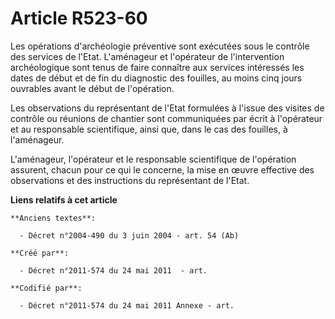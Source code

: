 # Article R523-60

Les opérations d'archéologie préventive sont exécutées sous le contrôle des services de l'Etat. L'aménageur et l'opérateur de
l'intervention archéologique sont tenus de faire connaître aux services intéressés les dates de début et de fin du diagnostic
des fouilles, au moins cinq jours ouvrables avant le début de l'opération.

Les observations du représentant de l'Etat formulées à l'issue des visites de contrôle ou réunions de chantier sont
communiquées par écrit à l'opérateur et au responsable scientifique, ainsi que, dans le cas des fouilles, à l'aménageur.

L'aménageur, l'opérateur et le responsable scientifique de l'opération assurent, chacun pour ce qui le concerne, la mise en
œuvre effective des observations et des instructions du représentant de l'Etat.

**Liens relatifs à cet article**

	**Anciens textes**:

	  - Décret n°2004-490 du 3 juin 2004 - art. 54 (Ab)

	**Créé par**:

	  - Décret n°2011-574 du 24 mai 2011  - art.

	**Codifié par**:

	  - Décret n°2011-574 du 24 mai 2011 Annexe - art.
